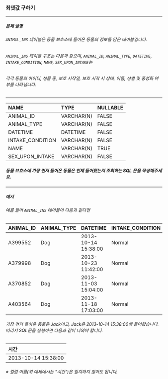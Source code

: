 ### 최댓값 구하기

***

##### 문제 설명
###### `ANIMAL_INS` 테이블은 동물 보호소에 들어온 동물의 정보를 담은 테이블입니다. 
###### `ANIMAL_INS` 테이블 구조는 다음과 같으며, `ANIMAL_ID`, `ANIMAL_TYPE`, `DATETIME`, `INTAKE_CONDITION`, `NAME`, `SEX_UPON_INTAKE`는 
###### 각각 동물의 아이디, 생물 종, 보호 시작일, 보호 시작 시 상태, 이름, 성별 및 중성화 여부를 나타냅니다.

***

NAME            |	TYPE      |	NULLABLE|
|:--            |:--        |:--
ANIMAL_ID       |	VARCHAR(N)|	FALSE   |
ANIMAL_TYPE     |	VARCHAR(N)|	FALSE   |
DATETIME        |	DATETIME  |	FALSE   |
INTAKE_CONDITION|	VARCHAR(N)|	FALSE   |
NAME            |	VARCHAR(N)|	TRUE    |
SEX_UPON_INTAKE |	VARCHAR(N)|	FALSE   |

##### 동물 보호소에 가장 먼저 들어온 동물은 언제 들어왔는지 조회하는 SQL 문을 작성해주세요.

***

##### 예시
###### 예를 들어 `ANIMAL_INS` 테이블이 다음과 같다면

ANIMAL_ID|ANIMAL_TYPE|	DATETIME         |INTAKE_CONDITION|	NAME    |	SEX_UPON_INTAKE|
|:--     |:--        |:--                |:--             |:--      |:--
A399552  |	Dog	     |2013-10-14 15:38:00|	Normal        |	Jack    |	Neutered MaleV |
A379998  |	Dog	     |2013-10-23 11:42:00|	Normal        |	Disciple|	Intact Male    |
A370852  |	Dog	     |2013-11-03 15:04:00|	Normal        |	Katie   |	Spayed Female  |
A403564  |	Dog	     |2013-11-18 17:03:00|	Normal        |	Anna    |	Spayed Female  |

###### 가장 먼저 들어온 동물은 Jack이고, Jack은 2013-10-14 15:38:00에 들어왔습니다. 따라서 SQL문을 실행하면 다음과 같이 나와야 합니다.

시간               |
|:--
2013-10-14 15:38:00|
###### ※ 컬럼 이름(위 예제에서는 "시간")은 일치하지 않아도 됩니다.
